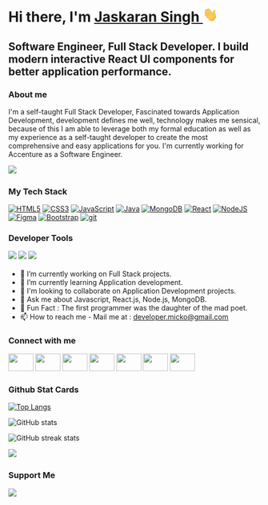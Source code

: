 ### <h1>Hi there,  I'm <a href="https://www.linkedin.com/in/jaskaran-techno/" target="_blank"> Jaskaran Singh </a><img src="https://github.com/Abhi6722/Abhi6722/blob/main/Hi.gif" height="30px" width="30px"></h1>
  
  <div justify-content="center">
 <h2> Software Engineer, Full Stack Developer. I build modern interactive React UI components for better application performance.
   
  </div>
  
  
  <h3>About me
  </h3>
  <div>
<p text-align="left">
  I'm a self-taught Full Stack Developer, Fascinated towards Application Development, development defines me well, technology makes me sensical, because of this I am able to leverage both my formal education as well as my experience as a self-taught developer to create the most comprehensive and easy applications for you. I'm currently working for Accenture as a Software Engineer.</p>
   <img src="https://media4.giphy.com/media/qgQUggAC3Pfv687qPC/giphy.gif?cid=ecf05e47ghkyjqw67pzmf26osqwm8vuffcs4l8cyv5wxc0fg&rid=giphy.gif&ct=g"
</div>


 ### My Tech Stack

<p align="left">
<a href="https://developer.mozilla.org/en-US/docs/Glossary/HTML5" target="_blank" rel="noreferrer"><img src="https://raw.githubusercontent.com/danielcranney/readme-generator/main/public/icons/skills/html5-colored.svg" width="36" height="36" alt="HTML5" /></a>
<a href="https://www.w3.org/TR/CSS/#css" target="_blank" rel="noreferrer"><img src="https://raw.githubusercontent.com/danielcranney/readme-generator/main/public/icons/skills/css3-colored.svg" width="36" height="36" alt="CSS3" /></a>
<a href="https://developer.mozilla.org/en-US/docs/Web/JavaScript" target="_blank" rel="noreferrer"><img src="https://raw.githubusercontent.com/danielcranney/readme-generator/main/public/icons/skills/javascript-colored.svg" width="36" height="36" alt="JavaScript" /></a>
<a href="https://www.oracle.com/java/" target="_blank" rel="noreferrer"><img src="https://raw.githubusercontent.com/danielcranney/readme-generator/main/public/icons/skills/java-colored.svg" width="36" height="36" alt="Java" /></a>  
<a href="https://www.mongodb.com/" target="_blank" rel="noreferrer"><img src="https://raw.githubusercontent.com/danielcranney/readme-generator/main/public/icons/skills/mongodb-colored.svg" width="36" height="36" alt="MongoDB" /></a>
<a href="https://reactjs.org/" target="_blank" rel="noreferrer"><img src="https://raw.githubusercontent.com/danielcranney/readme-generator/main/public/icons/skills/react-colored.svg" width="36" height="36" alt="React" /></a>
<a href="https://nodejs.org/en/" target="_blank" rel="noreferrer"><img src="https://raw.githubusercontent.com/danielcranney/readme-generator/main/public/icons/skills/nodejs-colored.svg" width="36" height="36" alt="NodeJS" /></a> 
<a href="https://www.figma.com/" target="_blank" rel="noreferrer"><img src="https://raw.githubusercontent.com/danielcranney/readme-generator/main/public/icons/skills/figma-colored.svg" width="36" height="36" alt="Figma" /></a>  
<a href="https://getbootstrap.com/" target="_blank" rel="noreferrer"><img src="https://raw.githubusercontent.com/danielcranney/readme-generator/main/public/icons/skills/bootstrap-colored.svg" width="36" height="36" alt="Bootstrap" /></a> 
<a href="https://git-scm.com/" target="_blank"> <img src="https://img.icons8.com/color/48/000000/git.png" alt=" git" width="42" height"42"/> </a>
</p>
     
   <div>
  <h3>Developer Tools
    <p>
    <div>
   <img src="https://img.shields.io/badge/Visual_Studio_Code-0078D4?style=for-the-badge&logo=visual%20studio%20code&logoColor=white" />
   <img src="https://img.shields.io/badge/IntelliJ_IDEA-000000.svg?style=for-the-badge&logo=intellij-idea&logoColor=white" />
   <img src="https://img.shields.io/badge/WebStorm-000000?style=for-the-badge&logo=WebStorm&logoColor=white" />   
      </div>  
   </p>
  </div>
   
- 🔭 I’m currently working on Full Stack projects.
- 🌱 I’m currently learning Application development.
- 👯 I'm looking to collaborate on Application Development projects.
- 💬 Ask me about Javascript, React.js, Node.js, MongoDB.
- 🤟 Fun Fact : The first programmer was the daughter of the mad poet.
- 📫 How to reach me - Mail me at : developer.micko@gmail.com 
    
<div>
  <h3>Connect with me
    <p>
<div>
<p align="left"> 
  <a href="https://www.facebook.com/profile.php?id=100041770744715" target="_blank" rel="noreferrer"><img src="https://raw.githubusercontent.com/danielcranney/readme-generator/main/public/icons/socials/facebook.svg" width="50" height="35" /></a>
  <a href="http://www.instagram.com/jaskaran_singhhhhhh/" target="_blank" rel="noreferrer"><img src="https://raw.githubusercontent.com/danielcranney/readme-generator/main/public/icons/socials/instagram.svg" width="50" height="35" /></a>
  <a href="https://www.linkedin.com/in/jaskaran-techno" target="_blank" rel="noreferrer"><img src="https://raw.githubusercontent.com/danielcranney/readme-generator/main/public/icons/socials/linkedin.svg" width="50" height="35" /></a> 
  <a href="https://www.twitter.com/mejaskaransingh" target="_blank" rel="noreferrer"><img src="https://raw.githubusercontent.com/danielcranney/readme-generator/main/public/icons/socials/twitter.svg" width="50" height="35" /></a>
<a href="https://discord.com/users/@Jaskaran Singh#3849" target="_blank" rel="noreferrer"><img src="https://raw.githubusercontent.com/danielcranney/readme-generator/main/public/icons/socials/discord.svg" width="50" height="35" /></a> 
<a href="https://hashnode.com/@JaskaranTechno200.hashnode.dev" target="_blank" rel="noreferrer"><img src="https://raw.githubusercontent.com/danielcranney/readme-generator/main/public/icons/socials/hashnode.svg" width="50" height="35" /></a>
<a href="https://www.twitch.tv/settings/profile" target="_blank" rel="noreferrer"><img src="https://raw.githubusercontent.com/danielcranney/readme-generator/main/public/icons/socials/twitch.svg" width="50" height="35" /></a>
  </p>
</div>  
    </p>
  </div>

  <div>

 ### Github Stat Cards   
    
[![Top Langs](https://github-readme-stats.vercel.app/api/top-langs/?username=Jaskaran-Techno&layout=compact)](https://github.com/anuraghazra/github-readme-stats)

![GitHub stats](https://github-readme-stats.vercel.app/api?username=Jaskaran-Techno&show_icons=true&count_private=true)  
    
![GitHub streak stats](https://github-readme-streak-stats.herokuapp.com/?user=Jaskaran-Techno)  

[![](https://visitcount.itsvg.in/api?id=Jaskaran-Techno&label=Profile%20Views&color=8&icon=0&pretty=true)](https://visitcount.itsvg.in)
  
  
### Support Me

<a href="https://www.buymeacoffee.com/Jaskaran-Techno"><img src="https://cdn.buymeacoffee.com/buttons/v2/default-yellow.png" width="200" /></a>
  
  
  
